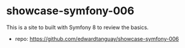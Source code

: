 # showcase-symfony-006

This is a site to built with Symfony 8 to review the basics.

- repo: https://github.com/edwardtanguay/showcase-symfony-006
